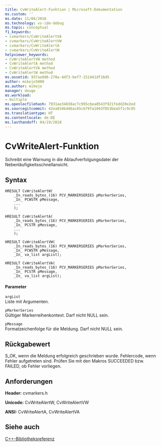 ```yaml
---
title: CvWriteAlert-Funktion | Microsoft-Dokumentation
ms.custom: ''
ms.date: 11/04/2016
ms.technology: vs-ide-debug
ms.topic: conceptual
f1_keywords:
- cvmarkers/CvWriteAlertVA
- cvmarkers/CvWriteAlertVW
- cvmarkers/CvWriteAlertA
- cvmarkers/CvWriteAlertW
helpviewer_keywords:
- CvWriteAlertVW method
- CvWriteAlertA method
- CvWriteAlertVA method
- CvWriteAlertW method
ms.assetid: 937aa9d6-278a-4df3-bef7-151441df16d5
author: mikejo5000
ms.author: mikejo
manager: douge
ms.workload:
- multiple
ms.openlocfilehash: 7931ae34838ac7c995cbea0543f921fedd20e2ed
ms.sourcegitcommit: 42ea834b446ac65c679fa1043f853bea5f1c9c95
ms.translationtype: HT
ms.contentlocale: de-DE
ms.lasthandoff: 04/19/2018
---
```

# <a name="cvwritealert-function"></a>CvWriteAlert-Funktion
Schreibt eine Warnung in die Ablaufverfolgungsdatei der Nebenläufigkeitsschnellansicht.  
  
## <a name="syntax"></a>Syntax  
  
```  
HRESULT CvWriteAlertW(  
    _In_reads_bytes_(16) PCV_MARKERSERIES pMarkerSeries,  
    _In_ PCWSTR pMessage,  
    ...  
    );  
  
HRESULT CvWriteAlertA(  
    _In_reads_bytes_(16) PCV_MARKERSERIES pMarkerSeries,  
    _In_ PCSTR pMessage,  
    ...  
    );  
  
HRESULT CvWriteAlertVW(  
    _In_reads_bytes_(16) PCV_MARKERSERIES pMarkerSeries,  
    _In_ PCWSTR pMessage,  
    _In_ va_list argList);  
  
HRESULT CvWriteAlertVA(  
    _In_reads_bytes_(16) PCV_MARKERSERIES pMarkerSeries,  
    _In_ PCSTR pMessage,  
    _In_ va_list argList);  
```  
  
#### <a name="parameters"></a>Parameter  
 `argList`  
 Liste mit Argumenten.  
  
 `pMarkerSeries`  
 Gültiger Markerreihenkontext. Darf nicht NULL sein.  
  
 `pMessage`  
 Formatzeichenfolge für die Meldung. Darf nicht NULL sein.  
  
## <a name="return-value"></a>Rückgabewert  
 S_OK, wenn die Meldung erfolgreich geschrieben wurde. Fehlercode, wenn Fehler aufgetreten sind. Prüfen Sie mit den Makros SUCCEEDED bzw. FAILED, ob Fehler vorliegen.  
  
## <a name="requirements"></a>Anforderungen  
 **Header:** cvmarkers.h  
  
 **Unicode:** CvWriteAlertW, CvWriteAlertVW  
  
 **ANSI:** CvWriteAlertA, CvWriteAlertVA  
  
## <a name="see-also"></a>Siehe auch  
 [C++-Bibliotheksreferenz](../profiling/cpp-library-reference.md)